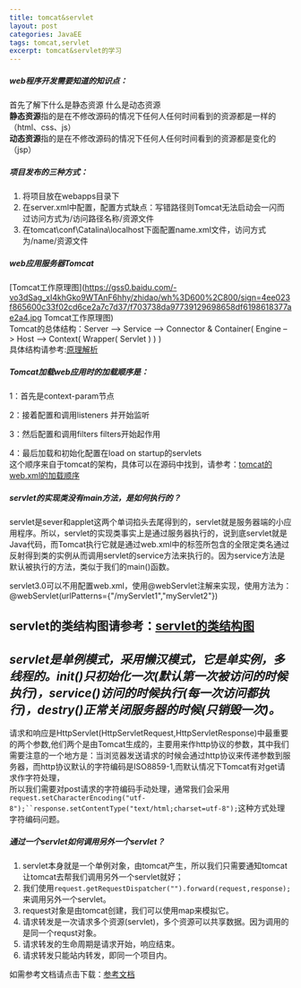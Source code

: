 ```yaml
---
title: tomcat&servlet
layout: post
categories: JavaEE
tags: tomcat,servlet
excerpt: tomcat&servlet的学习
---
```

##### web程序开发需要知道的知识点：  
首先了解下什么是静态资源 什么是动态资源    
**静态资源**指的是在不修改源码的情况下任何人任何时间看到的资源都是一样的（html、css、js）  
**动态资源**指的是在不修改源码的情况下任何人任何时间看到的资源都是变化的（jsp）  
##### 项目发布的三种方式：  
1. 将项目放在webapps目录下  
2. 在server.xml中配置，配置方式<Context path="/访问路径名称" docBase="被发布的目录"/>缺点：写错路径则Tomcat无法启动会一闪而过访问方式为/访问路径名称/资源文件  
3. 在tomcat\conf\Catalina\localhost下面配置name.xml文件，访问方式为/name/资源文件  
##### web应用服务器Tomcat
[Tomcat工作原理图](https://gss0.baidu.com/-vo3dSag_xI4khGko9WTAnF6hhy/zhidao/wh%3D600%2C800/sign=4ee023f865600c33f02cd6ce2a7c7d37/f703738da97739129698658df6198618377ae2a4.jpg Tomcat工作原理图)  
Tomcat的总体结构：Server –> Service –> Connector & Container( Engine –> Host –> Context( Wrapper( Servlet ) ) )    
具体结构请参考:<a href="https://blog.csdn.net/sunyunjie361/article/details/58588033">原理解析</a>  
##### Tomcat加载web应用时的加载顺序是：  
  1：首先是context-param节点

  2：接着配置和调用listeners 并开始监听

  3：然后配置和调用filters filters开始起作用

  4：最后加载和初始化配置在load on startup的servlets  
这个顺序来自于tomcat的架构，具体可以在源码中找到，请参考：<a href="https://blog.csdn.net/chengzhezhijian/article/details/42292195">tomcat的web.xml的加载顺序</a>  
##### servlet的实现类没有main方法，是如何执行的？  
servlet是sever和applet这两个单词掐头去尾得到的，servlet就是服务器端的小应用程序。所以，servlet的实现类事实上是通过服务器执行的，说到底servlet就是Java代码，而Tomcat执行它就是通过web.xml中的<servlet-class>标签所包含的全限定类名通过反射得到类的实例从而调用servlet的service方法来执行的。因为service方法是默认被执行的方法，类似于我们的main()函数。    

servlet3.0可以不用配置web.xml，使用@webServlet注解来实现，使用方法为：@webServlet(urlPatterns={"/myServlet1","myServlet2"})  

servlet的类结构图请参考：[servlet的类结构图](/assets/servlet&tomcat/servlet类结构图.PNG)  
---
***servlet是单例模式，采用懒汉模式，它是单实例，多线程的。init()只初始化一次(默认第一次被访问的时候执行)，service()访问的时候执行(每一次访问都执行)，destry()正常关闭服务器的时候(只销毁一次)。***     
----------------------------------------------------------------------------------------------------------
请求和响应是HttpServlet(HttpServletRequest,HttpServletResponse)中最重要的两个参数,他们两个是由Tomcat生成的，主要用来作http协议的参数，其中我们需要注意的一个地方是：当浏览器发送请求的时候会通过http协议来传递参数到服务器，而http协议默认的字符编码是ISO8859-1,而默认情况下Tomcat有对get请求作字符处理，   
所以我们需要对post请求的字符编码手动处理，通常我们会采用`request.setCharacterEncoding("utf-8");``response.setContentType("text/html;charset=utf-8");`这种方式处理字符编码问题。   
##### 通过一个servlet如何调用另外一个servlet？   
   1. servlet本身就是一个单例对象，由tomcat产生，所以我们只需要通知tomcat让tomcat去帮我们调用另外一个servlet就好；   
   2. 我们使用`request.getRequestDispatcher("").forward(request,response);`来调用另外一个servlet。   
   3. request对象是由tomcat创建，我们可以使用map来模拟它。   
   4. 请求转发是一次请求多个资源(servlet)，多个资源可以共享数据。因为调用的是同一个requst对象。   
   5. 请求转发的生命周期是请求开始，响应结束。  
   6. 请求转发只能站内转发，即同一个项目内。   
   
   
   
   
  




如需参考文档请点击下载：[参考文档](/assets/servlet&tomcat/day02-tomcat&servlet.pdf)  